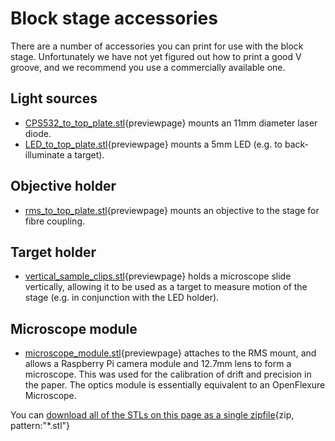 # Block stage accessories

There are a number of accessories you can print for use with the block stage. Unfortunately we have not yet figured out how to print a good V groove, and we recommend you use a commercially available one.

## Light sources

* [CPS532_to_top_plate.stl](models/accessories/CPS532_to_top_plate.stl){previewpage} mounts an 11mm diameter laser diode.
* [LED_to_top_plate.stl](models/accessories/LED_to_top_plate.stl){previewpage} mounts a 5mm LED (e.g. to back-illuminate a target).

## Objective holder

* [rms_to_top_plate.stl](models/accessories/rms_to_top_plate.stl){previewpage} mounts an objective to the stage for fibre coupling.

## Target holder

* [vertical_sample_clips.stl](models/accessories/vertical_sample_clips.stl){previewpage} holds a microscope slide vertically, allowing it to be used as a target to measure motion of the stage (e.g. in conjunction with the LED holder).

## Microscope module

* [microscope_module.stl](models/accessories/microscope_module.stl){previewpage} attaches to the RMS mount, and allows a Raspberry Pi camera module and 12.7mm lens to form a microscope.  This was used for the calibration of drift and precision in the paper. The optics module is essentially equivalent to an OpenFlexure Microscope.

You can [download all of the STLs on this page as a single zipfile](block-stage-accessories.zip){zip, pattern:"*.stl"}
